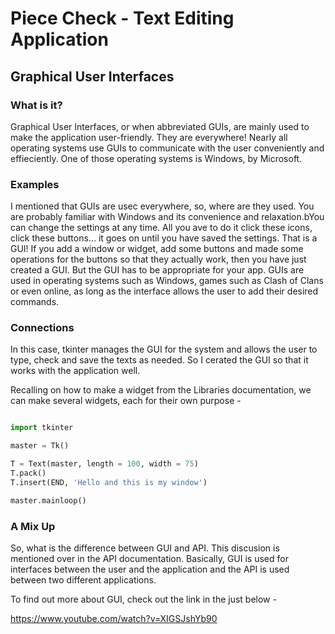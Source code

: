 # Piece Check - Text Editing Application
## Graphical User Interfaces
### What is it?

Graphical User Interfaces, or when abbreviated GUIs, are mainly used to make the application user-friendly. They are everywhere! Nearly all operating systems use GUIs to communicate with the user conveniently and effieciently. One of those operating systems is Windows, by Microsoft.

### Examples

I mentioned that GUIs are usec everywhere, so, where are they used. You are probably familiar with Windows and its convenience and relaxation.bYou can change the settings at any time. All you ave to do it click these icons, click these buttons... it goes on until you have saved the settings. That is a GUI! If you add a window or widget, add some buttons and made some operations for the buttons so that they actually work, then you have just created a GUI. But the GUI has to be appropriate for your app. GUIs are used in operating systems such as Windows, games such as Clash of Clans or even online, as long as the interface allows the user to add their desired commands.

### Connections

In this case, tkinter manages the GUI for the system and allows the user to type, check and save the texts as needed. So I cerated the GUI so that it works with the application well.

Recalling on how to make a widget from the Libraries documentation, we can make several widgets, each for their own purpose -

```Python

import tkinter

master = Tk()

T = Text(master, length = 100, width = 75)
T.pack()
T.insert(END, 'Hello and this is my window')

master.mainloop()

```

### A Mix Up

So, what is the difference between GUI and API. This discusion is mentioned over in the API documentation. Basically, GUI is used for interfaces between the user and the application and the API is used between two different applications.

To find out more about GUI, check out the link in the just below -

https://www.youtube.com/watch?v=XIGSJshYb90

